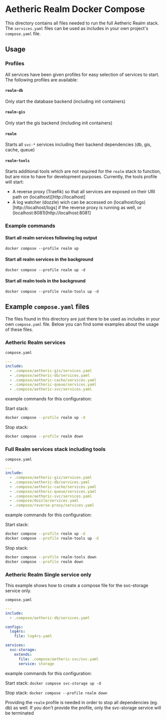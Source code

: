 [//]: # (DO NOT EDIT!)
[//]: # (This file was provisioned by OpenTofu)
[//]: # (File origin: https://github.com/aetheric-oss/tofu-github/tree/main/src/modules/vars/templates/rust/svc/.compose/README.md)

# Aetheric Realm Docker Compose

This directory contains all files needed to run the full Aetheric Realm stack.
The `services.yaml` files can be used as includes in your own project's `compose.yaml` file.

## Usage

### Profiles

All services have been given profiles for easy selection of services to start.
The following profiles are available:

#### `realm-db`

Only start the database backend (including init containers)

#### `realm-gis`

Only start the gis backend (including init containers)

#### `realm`

Starts all `svc-*` services including their backend dependencies (db, gis, cache, queue)

#### `realm-tools`

Starts additional tools which are not required for the `realm` stack to function, but are nice to have for development purposes.
Currently, the tools profile will start:
  - A reverse proxy (Traefik) so that all services are exposed on their URI path on (localhost)[http://localhost]
  - A log watcher (dozzle) wich can be accessed on (localhost/logs)[http://localhost/logs] if the reverse proxy is running as well, or (localhost:8081)[http://localhost:8081]

### Example commands

#### Start all realm services following log output
```
docker compose --profile realm up
```

#### Start all realm services in the background
```
docker compose --profile realm up -d
```

#### Start all realm tools in the background
```
docker compose --profile realm-tools up -d
```

## Example `compose.yaml` files

The files found in this directory are just there to be used as includes in your own `compose.yaml` file.
Below you can find some examples about the usage of these files.

### Aetheric Realm services

`compose.yaml`
```yaml
---
include:
  - .compose/aetheric-gis/services.yaml
  - .compose/aetheric-db/services.yaml
  - .compose/aetheric-cache/services.yaml
  - .compose/aetheric-queue/services.yaml
  - .compose/aetheric-svc/services.yaml
```

example commands for this configuration:

Start stack:
```bash
docker compose --profile realm up -d
```

Stop stack:
```bash
docker compose --profile realm down
```

### Full Realm services stack including tools

`compose.yaml`
```yaml
---
include:
  - .compose/aetheric-gis/services.yaml
  - .compose/aetheric-db/services.yaml
  - .compose/aetheric-cache/services.yaml
  - .compose/aetheric-queue/services.yaml
  - .compose/aetheric-svc/services.yaml
  - .compose/dozzle/services.yaml
  - .compose/reverse-proxy/services.yaml
```

example commands for this configuration:

Start stack:
```bash
docker compose --profile realm up -d
docker compose --profile realm-tools up -d
```

Stop stack:
```bash
docker compose --profile realm-tools down
docker compose --profile realm down
```

### Aetheric Realm Single service only

This example shows how to create a compose file for the svc-storage service only.

`compose.yaml`
```yaml
---
include:
  - .compose/aetheric-db/services.yaml

configs:
  log4rs:
    file: log4rs.yaml

services:
  svc-storage:
    extends:
      file: .compose/aetheric-svc/svc.yaml
      service: storage
```

example commands for this configuration:

Start stack:
`docker compose svc-storage up -d`

Stop stack:
`docker compose --profile realm down`

Providing the `realm` profile is needed in order to stop all dependencies (eg. db) as well.
If you don't provide the profile, only the svc-storage service will be terminated

